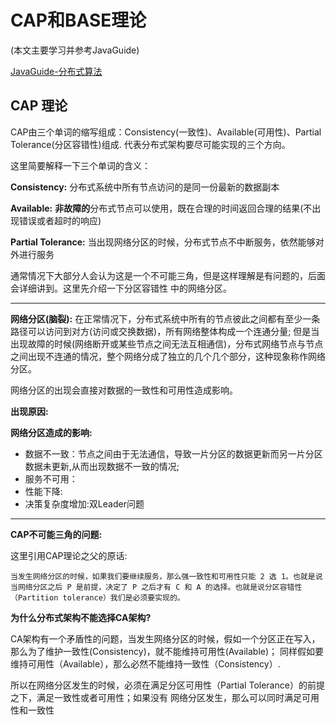 # CAP和BASE理论
(本文主要学习并参考JavaGuide) 

[JavaGuide-分布式算法](https://javaguide.cn/distributed-system/protocol/cap-and-base-theorem.html)

## CAP 理论
CAP由三个单词的缩写组成：Consistency(一致性)、Available(可用性)、Partial Tolerance(分区容错性)组成.
代表分布式架构要尽可能实现的三个方向。

这里简要解释一下三个单词的含义：

**Consistency:** 分布式系统中所有节点访问的是同一份最新的数据副本

**Available:** **非故障的**分布式节点可以使用，既在合理的时间返回合理的结果(不出现错误或者超时的响应)

**Partial Tolerance:** 当出现网络分区的时候，分布式节点不中断服务，依然能够对外进行服务

通常情况下大部分人会认为这是一个不可能三角，但是这样理解是有问题的，后面会详细讲到。这里先介绍一下分区容错性
中的网络分区。

****

**网络分区(脑裂):** 在正常情况下，分布式系统中所有的节点彼此之间都有至少一条路径可以访问到对方(访问或交换数据)，所有网络整体构成一个连通分量;
但是当出现故障的时候(网络断开或某些节点之间无法互相通信)，分布式网络节点与节点之间出现不连通的情况，整个网络分成了独立的几个几个部分，这种现象称作网络分区。

网络分区的出现会直接对数据的一致性和可用性造成影响。

**出现原因:** 

**网络分区造成的影响:**
- 数据不一致：节点之间由于无法通信，导致一片分区的数据更新而另一片分区数据未更新,从而出现数据不一致的情况;
- 服务不可用：
- 性能下降:
- 决策复杂度增加:双Leader问题

****

**CAP不可能三角的问题:** 

这里引用CAP理论之父的原话:

```
当发生网络分区的时候，如果我们要继续服务，那么强一致性和可用性只能 2 选 1。也就是说当网络分区之后 P 是前提，决定了 P 之后才有 C 和 A 的选择。也就是说分区容错性（Partition tolerance）我们是必须要实现的。
```

**为什么分布式架构不能选择CA架构?**

CA架构有一个矛盾性的问题，当发生网络分区的时候，假如一个分区正在写入，那么为了维护一致性(Consistency)，就不能维持可用性(Available)；
同样假如要维持可用性（Available），那么必然不能维持一致性（Consistency）.

所以在网络分区发生的时候，必须在满足分区可用性（Partial Tolerance）的前提之下，满足一致性或者可用性；如果没有
网络分区发生，那么可以同时满足可用性和一致性










